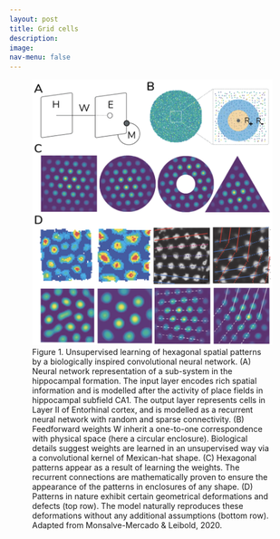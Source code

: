 ```yaml
---
layout: post
title: Grid cells
description:
image:
nav-menu: false
---
```


<figure>
    <img src="assets/images/gridcell1.png" alt="gc1">
    <figcaption>
  Figure 1. Unsupervised learning of hexagonal spatial patterns by a biologically inspired convolutional neural network. 
(A) Neural network representation of a sub-system in the hippocampal formation. The input layer encodes rich spatial information and is modelled after the activity of place fields in hippocampal subfield CA1. The output layer represents cells in Layer II of Entorhinal cortex, and is modelled as a recurrent neural network with random and sparse connectivity. (B) Feedforward weights W inherit a one-to-one correspondence with physical space (here a circular enclosure). Biological details suggest weights are learned in an unsupervised way via a convolutional kernel of Mexican-hat shape. (C) Hexagonal patterns appear as a result of learning the weights. The recurrent connections are mathematically proven to ensure the appearance of the patterns in enclosures of any shape. (D) Patterns in nature exhibit certain geometrical deformations and defects  (top row). The model naturally reproduces these deformations without any additional assumptions (bottom row).
Adapted from Monsalve-Mercado & Leibold, 2020. 
  </figcaption>
</figure>
